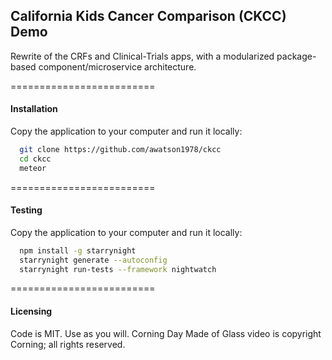 ## California Kids Cancer Comparison (CKCC) Demo

Rewrite of the CRFs and Clinical-Trials apps, with a modularized package-based component/microservice architecture.


=========================
#### Installation  
Copy the application to your computer and run it locally:

````sh
  git clone https://github.com/awatson1978/ckcc
  cd ckcc
  meteor
````

=========================
#### Testing  
Copy the application to your computer and run it locally:

````sh
  npm install -g starrynight
  starrynight generate --autoconfig
  starrynight run-tests --framework nightwatch
````


=========================
#### Licensing  

Code is MIT.  Use as you will.
Corning Day Made of Glass video is copyright Corning; all rights reserved.
